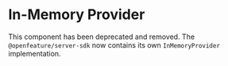 # In-Memory Provider

This component has been deprecated and removed.
The `@openfeature/server-sdk` now contains its own `InMemoryProvider` implementation.
